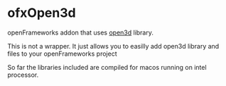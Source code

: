 
# ofxOpen3d

openFrameworks addon that uses [open3d](https://www.open3d.org) library.

This is not a wrapper. It just allows you to easilly add open3d library and files to your openFrameworks project

So far the libraries included are compiled for macos running on intel processor.
